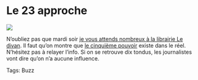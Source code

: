 # Le 23 approche

![](https://tcrouzet.com/images_tc/ledivanvit.jpg)

N’oubliez pas que mardi soir [je vous attends nombreux à la librairie Le divan](http://blog.tcrouzet.com/2006/12/22/rdv-au-divan-le-23-janvier/). Il faut qu’on montre que [le cinquième pouvoir](http://blog.tcrouzet.com/le-cinquieme-pouvoir/) existe dans le réel. N’hésitez pas à relayer l’info. Si on se retrouve dix tondus, les journalistes vont dire qu’on n’a aucune influence.

Tags: Buzz